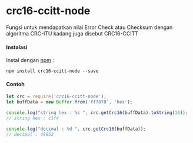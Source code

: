 # crc16-ccitt-node

Fungsi untuk mendapatkan nilai Error Check atau Checksum dengan algoritma CRC-ITU kadang juga disebut CRC16-CCITT

#### Instalasi
Instal dengan [npm](https://www.npmjs.com/package/crc16-ccitt-node "crc16-ccitt-node on npmjs.com") : 

    npm install crc16-ccitt-node --save

#### Contoh
```javascript
let crc = require('crc16-ccitt-node');
let buffData = new Buffer.from('ff7878', 'hex');

console.log("string hex : %s ", crc.getCrc16(buffData).toString(16));
// string hex : c1f4

console.log("decimal : %d ", crc.getCrc16(buffData));
// decimal : 49652
```
